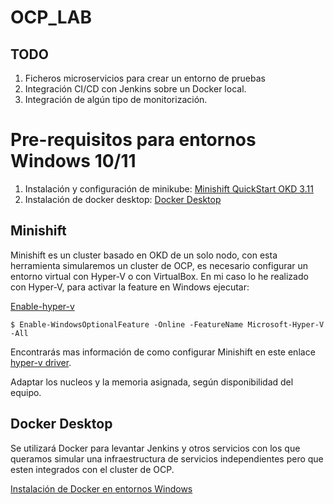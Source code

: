 # OCP_LAB

## TODO

1. Ficheros microservicios para crear un entorno de pruebas
2. Integración CI/CD con Jenkins sobre un Docker local.
3. Integración de algún tipo de monitorización.


# Pre-requisitos para entornos Windows 10/11

1. Instalación y configuración de minikube: [Minishift QuickStart OKD 3.11](https://docs.okd.io/3.11/minishift/getting-started/quickstart.html)
2. Instalación de docker desktop: [Docker Desktop](https://docs.docker.com/desktop/install/windows-install/)

## Minishift

Minishift es un cluster basado en OKD de un solo nodo, con esta herramienta simularemos un cluster de OCP, es necesario configurar un entorno virtual con Hyper-V o con VirtualBox.
En mi caso lo he realizado con Hyper-V, para activar la feature en Windows ejecutar:

[Enable-hyper-v](https://learn.microsoft.com/en-us/virtualization/hyper-v-on-windows/quick-start/enable-hyper-v)

`$ Enable-WindowsOptionalFeature -Online -FeatureName Microsoft-Hyper-V -All`

Encontrarás mas información de como configurar Minishift en este enlace [hyper-v driver](https://docs.okd.io/3.11/minishift/getting-started/setting-up-virtualization-environment.html#setting-up-hyper-v-driver).

Adaptar los nucleos y la memoria asignada, según disponibilidad del equipo.

## Docker Desktop

Se utilizará Docker para levantar Jenkins y otros servicios con los que queramos simular una infraestructura de servicios independientes pero que esten integrados con 
el cluster de OCP.

[Instalación de Docker en entornos Windows](https://docs.docker.com/desktop/install/windows-install/)
